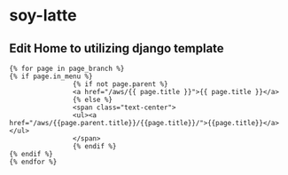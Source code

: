 # soy-latte


## Edit Home to utilizing django template
    {% for page in page_branch %}
    {% if page.in_menu %}
                    {% if not page.parent %}
                    <a href="/aws/{{ page.title }}">{{ page.title }}</a>
                    {% else %}
                    <span class="text-center">
                    <ul><a href="/aws/{{page.parent.title}}/{{page.title}}/">{{page.title}}</a></ul>
                    </span>
                    {% endif %}
    {% endif %}
    {% endfor %}